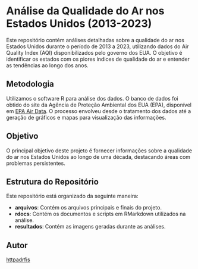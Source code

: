 # Análise da Qualidade do Ar nos Estados Unidos (2013-2023)

Este repositório contém análises detalhadas sobre a qualidade do ar nos Estados Unidos durante o período de 2013 a 2023, utilizando dados do Air Quality Index (AQI) disponibilizados pelo governo dos EUA. O objetivo é identificar os estados com os piores índices de qualidade do ar e entender as tendências ao longo dos anos.

## Metodologia

Utilizamos o software R para análise dos dados. O banco de dados foi obtido do site da Agência de Proteção Ambiental dos EUA (EPA), disponível em [EPA Air Data](https://aqs.epa.gov/aqsweb/airdata/download_files.html). O processo envolveu desde o tratamento dos dados até a geração de gráficos e mapas para visualização das informações.

## Objetivo

O principal objetivo deste projeto é fornecer informações sobre a qualidade do ar nos Estados Unidos ao longo de uma década, destacando áreas com problemas persistentes.

## Estrutura do Repositório

Este repositório está organizado da seguinte maneira:

- **arquivos**: Contém os arquivos principais e finais do projeto.
- **rdocs**: Contém os documentos e scripts em RMarkdown utilizados na análise.
- **resultados**: Contém as imagens geradas durante as análises.

## Autor

[httpadrfis](https://github.com/httpadrfis)

